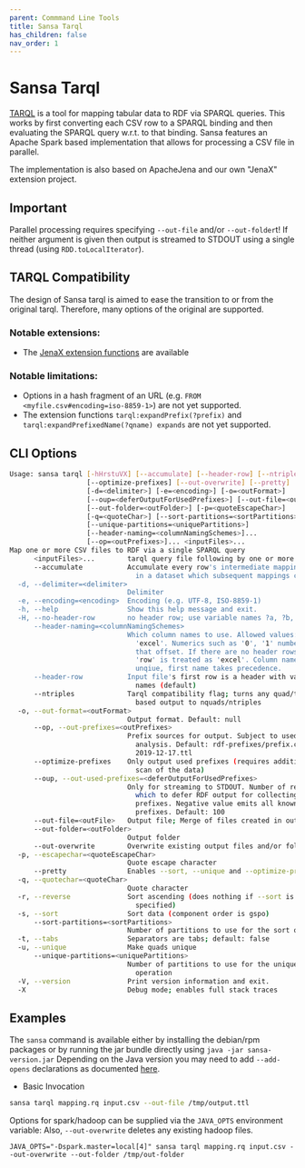 ```yaml
---
parent: Commmand Line Tools
title: Sansa Tarql
has_children: false
nav_order: 1
---
```


# Sansa Tarql

[TARQL](https://tarql.github.io/) is a tool for mapping tabular data to RDF via SPARQL queries.
This works by first converting each CSV row to a SPARQL binding and then evaluating the SPARQL query  w.r.t. to that binding.
Sansa features an Apache Spark based implementation that allows for processing a CSV file in parallel.

The implementation is also based on ApacheJena and our own "JenaX" extension project.

## Important

Parallel processing requires specifying `--out-file` and/or `--out-folder`t! If neither argument is given then output is streamed to STDOUT using a single thread (using `RDD.toLocalIterator`).

## TARQL Compatibility

The design of Sansa tarql is aimed to ease the transition to or from the original tarql. Therefore, many options of the original are supported.


### Notable extensions:

* The [JenaX extension functions](https://github.com/Scaseco/jenax/tree/develop/jenax-arq-parent/jenax-arq-plugins-parent/jenax-arq-plugins-bundle) are available

### Notable limitations:

* Options in a hash fragment of an URL (e.g. `FROM <myfile.csv#encoding=iso-8859-1>`) are not yet supported.
* The extension functions `tarql:expandPrefix(?prefix)` and `tarql:expandPrefixedName(?qname) expands` are not yet supported.

## CLI Options

```bash
Usage: sansa tarql [-hHrstuVX] [--accumulate] [--header-row] [--ntriples]
                   [--optimize-prefixes] [--out-overwrite] [--pretty]
                   [-d=<delimiter>] [-e=<encoding>] [-o=<outFormat>]
                   [--oup=<deferOutputForUsedPrefixes>] [--out-file=<outFile>]
                   [--out-folder=<outFolder>] [-p=<quoteEscapeChar>]
                   [-q=<quoteChar>] [--sort-partitions=<sortPartitions>]
                   [--unique-partitions=<uniquePartitions>]
                   [--header-naming=<columnNamingSchemes>]...
                   [--op=<outPrefixes>]... <inputFiles>...
Map one or more CSV files to RDF via a single SPARQL query
      <inputFiles>...        tarql query file following by one or more csv file
      --accumulate           Accumulate every row's intermediate mapping output
                               in a dataset which subsequent mappings can query
  -d, --delimiter=<delimiter>
                             Delimiter
  -e, --encoding=<encoding>  Encoding (e.g. UTF-8, ISO-8859-1)
  -h, --help                 Show this help message and exit.
  -H, --no-header-row        no header row; use variable names ?a, ?b, ...
      --header-naming=<columnNamingSchemes>
                             Which column names to use. Allowed values: 'row',
                               'excel'. Numerics such as '0', '1' number with
                               that offset. If there are no header rows then
                               'row' is treated as 'excel'. Column names are
                               unqiue, first name takes precedence.
      --header-row           Input file's first row is a header with variable
                               names (default)
      --ntriples             Tarql compatibility flag; turns any quad/triple
                               based output to nquads/ntriples
  -o, --out-format=<outFormat>
                             Output format. Default: null
      --op, --out-prefixes=<outPrefixes>
                             Prefix sources for output. Subject to used prefix
                               analysis. Default: rdf-prefixes/prefix.cc.
                               2019-12-17.ttl
      --optimize-prefixes    Only output used prefixes (requires additional
                               scan of the data)
      --oup, --out-used-prefixes=<deferOutputForUsedPrefixes>
                             Only for streaming to STDOUT. Number of records by
                               which to defer RDF output for collecting used
                               prefixes. Negative value emits all known
                               prefixes. Default: 100
      --out-file=<outFile>   Output file; Merge of files created in out-folder
      --out-folder=<outFolder>
                             Output folder
      --out-overwrite        Overwrite existing output files and/or folders;
  -p, --escapechar=<quoteEscapeChar>
                             Quote escape character
      --pretty               Enables --sort, --unique and --optimize-prefixes
  -q, --quotechar=<quoteChar>
                             Quote character
  -r, --reverse              Sort ascending (does nothing if --sort is not
                               specified)
  -s, --sort                 Sort data (component order is gspo)
      --sort-partitions=<sortPartitions>
                             Number of partitions to use for the sort operation
  -t, --tabs                 Separators are tabs; default: false
  -u, --unique               Make quads unique
      --unique-partitions=<uniquePartitions>
                             Number of partitions to use for the unique
                               operation
  -V, --version              Print version information and exit.
  -X                         Debug mode; enables full stack traces
```


## Examples

The `sansa` command is available either by installing the debian/rpm packages or by running the jar bundle directly using `java -jar sansa-version.jar`
Depending on the Java version you may need to add `--add-opens` declarations as documented [here](index.md).

* Basic Invocation
```bash
sansa tarql mapping.rq input.csv --out-file /tmp/output.ttl
```

Options for spark/hadoop can be supplied via the `JAVA_OPTS` environment variable:
Also, `--out-overwrite` deletes any existing hadoop files.
```
JAVA_OPTS="-Dspark.master=local[4]" sansa tarql mapping.rq input.csv --out-overwrite --out-folder /tmp/out-folder
```


